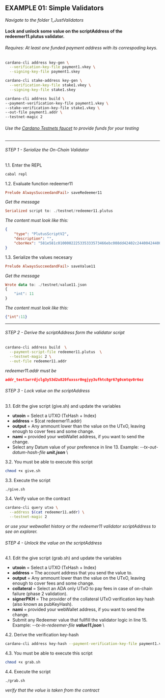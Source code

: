 ## EXAMPLE 01: Simple Validators

_Navigate to the folder 1_JustValidators_

#### Lock and unlock some value on the scriptAddress of the redeemer11.plutus validator.

###### Requires:  At least one funded payment address with its correspoding keys. 
```Bash
cardano-cli address key-gen \
  --verification-key-file payment1.vkey \
  --signing-key-file payment1.skey

cardano-cli stake-address key-gen \
  --verification-key-file stake1.vkey \
  --signing-key-file stake1.skey

cardano-cli address build \
--payment-verification-key-file payment1.vkey \
--stake-verification-key-file stake1.vkey \
--out-file payment1.addr \
--testnet-magic 2
```
###### Use the [Cardano Testnets faucet](https://docs.cardano.org/cardano-testnet/tools/faucet/) to provide funds for your testing
---
###### STEP 1 - Serialize the On-Chain Validator
1.1. Enter the REPL
```Bash
cabal repl
```
1.2. Evaluate function redeemer11
```Haskell
Prelude AlwaysSucceedandFail> saveRedeemer11
```
_Get the message_
```Haskell
Serialized script to: ./testnet/redeemer11.plutus
```
_The content must look like this:_

```JSON
{
    "type": "PlutusScriptV2",
    "description": "",
    "cborHex": "581e581c0100002225335333573466ebc008dd42402c2440042440022240022d"
}
```
1.3. Serialize the values necesary
```Haskell
Prelude AlwaysSucceedandFail> saveValue11

```
_Get the message_
```Haskell
Wrote data to: ./testnet/value11.json
{
    "int": 11
}
```
_The content must look like this:_
```JSON
{"int":11}
```
---
###### STEP 2 - Derive the scriptAddress form the validator script
```Bash
cardano-cli address build  \
  --payment-script-file redeemer11.plutus  \
  --testnet-magic 2 \
  --out-file redeemer11.addr
```
_redeemer11.addr must be_
```JSON
addr_test1wrrdjclg3y53d2u820fuxssr0ngjyy3ufhtc8gr67g0cmtqv0r6ez
```
###### STEP 3 - Lock value on the scriptAddress
3.1. Edit the give script (give.sh) and update the variables
* **utxoin** = Select a UTXO (TxHash + Index)
* **address** = $(cat redeemer11.addr)
* **output** = Any ammount lower than the value on the UTxO, leaving enough to cover fees and some change.
* **nami** = provided your webWallet address, if you want to send the change.
* Select any Datum value of your preference in line 13.
  Example:   _--tx-out-datum-hash-file **unit.json**_ \ 

3.2. You must be able to execute this script
```Bash
chmod +x give.sh
```

3.3. Execute the script
```Bash
./give.sh
```

3.4. Verify value on the contract 
```Bash
cardano-cli query utxo \
  --address $(cat redeemer11.addr) \
  --testnet-magic 2
```
_or use your webwallet history or the redeemer11 validator scriptAddress to see on explorer._

###### STEP 4 - Unlock the value on the scriptAddress
4.1. Edit the give script (grab.sh) and update the variables
* **utxoin** = Select a UTXO (TxHash + Index)
* **address** = The account address that you send the value to.
* **output** = Any ammount lower than the value on the UTxO, leaving enough to cover fees and some change.
* **collateral** = Select an ADA only UTxO to pay fees in case of on-chain failure (phase 2 validation).
* **signerPKH** = The provider of the collateral UTxO verification key hash (also known as pubKeyHash). 
* **nami** = provided your webWallet address, if you want to send the change.
* Submit any Redeemer value that fullfill the validator logic in line 15.
  Example:   _--tx-in-redeemer-file **value11.json**_ \   

4.2. Derive the verification key-hash
```Bash
cardano-cli address key-hash --payment-verification-key-file payment1.vkey --out-file payment1.pkh
```

4.3. You must be able to execute this script
```Bash
chmod +x grab.sh
```
4.4. Execute the script
```Bash
./grab.sh
```
_verify that the value is taken from the contract_

